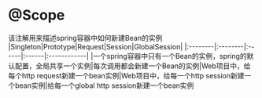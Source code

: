 # @Scope

该注解用来描述spring容器中如何新建Bean的实例  
|Singleton|Prototype|Request|Session|GlobalSession|
|:--------|:--------|:------|:------|:------------|
|一个spring容器中只有一个Bean的实例，spring的默认配置，全局共享一个实例|每次调用都会新建一个Bean的实例|Web项目中，给每个http request新建一个bean实例|Web项目中，给每一个http session新建一个bean实例|给每一个global http session新建一个bean实例
